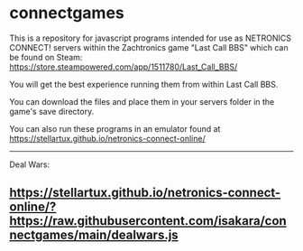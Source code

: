 # connectgames

This is a repository for javascript programs intended for use as NETRONICS CONNECT! servers within the Zachtronics game "Last Call BBS" which can be found on Steam:
https://store.steampowered.com/app/1511780/Last_Call_BBS/

You will get the best experience running them from within Last Call BBS. 

You can download the files and place them in your servers folder in the game's save directory.

You can also run these programs in an emulator found at https://stellartux.github.io/netronics-connect-online/

-------------------------------------------------------------------------------
Deal Wars:

https://stellartux.github.io/netronics-connect-online/?https://raw.githubusercontent.com/isakara/connectgames/main/dealwars.js
-------------------------------------------------------------------------------
